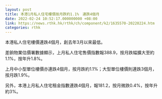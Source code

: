 ```yaml
---
layout: post
title: 本港1月私人住宅樓價按月跌約1.1%　連跌4個月
date: 2022-02-24 10:52:17.000000000 +08:00
link: https://news.rthk.hk/rthk/ch/component/k2/1635570-20220224.htm
categories: rthk
---
```


本港私人住宅樓價連跌4個月，創去年3月以來最低。

差餉物業估價署數據顯示，上月私人住宅售價指數報388.9，按月跌幅擴大至約1.1%，按年升1.8%。

上月中小型單位樓價亦連跌4個月，按月跌約1.1%；大型單位樓價則連跌3個月，按月跌1.9%。

另外，本港上月私人住宅租金指數連跌4個月，報181.2，按月微跌0.4%，按年升約3%。
